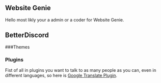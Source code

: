 ## Website Genie

Hello most likly your a admin or a coder for Website Genie.

## BetterDiscord

###Themes

### Plugins

Fist of all in plugins you want to talk to as many people as you can, even in different languages, so here is [Google Translate Plugin](https://drive.google.com/file/d/1GTA14K8s6UdoFh50-d3si3-jArbfVdyh/view?usp=drivesdk).
